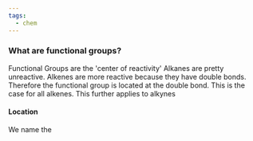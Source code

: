 ```yaml
---
tags:
  - chem
---
```

### What are functional groups?
Functional Groups are the 'center of reactivity'
	Alkanes are pretty unreactive. Alkenes are more reactive because they have double bonds. Therefore the functional group is located at the double bond. This is the case for all alkenes. This further applies to alkynes

#### Location
We name the 
